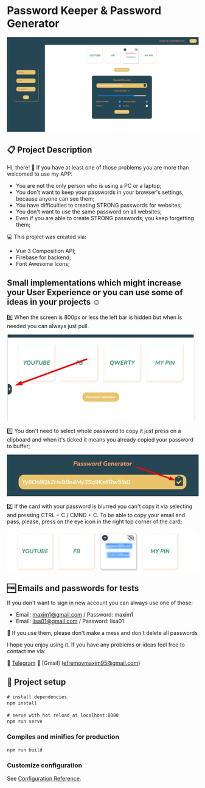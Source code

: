 # Password Keeper & Password Generator

![main-picture](git_images/Main.jpg)

## 📋 Project Description

Hi, there! 👋
If you have at least one of those problems you are more than welcomed to use my APP:

- You are not the only person who is using a PC or a laptop;
- You don't want to keep your passwords in your browser's settings, because anyone can see them;
- You have difficulties to creating STRONG passwords for websites;
- You don't want to use the same password on all websites;
- Even if you are able to create STRONG passwords, you keep forgetting them;

💻 This project was created via:

- Vue 3 Composition API;
- Firebase for backend;
- Font Awesome Icons;

## Small implementations which might increase your User Experience or you can use some of ideas in your projects ☺️

0️⃣ When the screen is 800px or less the left bar is hidden but when is needed you can always just pull.

![example-bar](git_images/Bar.jpg)

1️⃣ You don't need to select whole password to copy it just press on a clipboard and when it's ticked it means you already copied your password to buffer;

![example-clipboard](git_images/Clipboard.jpg)

2️⃣ If the card with your password is blurred you can't copy it via selecting and pressing CTRL + C / CMND + C. To be able to copy your email and pass, please, press on the eye icon in the right top corner of the card;

![example-copy](git_images/Copy.jpg)

## 🆓 Emails and passwords for tests

If you don't want to sign in new account you can always use one of those:

- Email: maxim1@gmail.com / Password: maxim1
- Email: lisa01@gmail.com / Password: lisa01

🙏 If you use them, please don't make a mess and don't delete all passwords

I hope you enjoy using it. If you have any problems or ideas feel free to contact me via:

📱 [Telegram](https://t.me/mackseam)
📧 [Gmail] (efremovmaxim95@gmail.com)

## 🚀 Project setup

```
# install dependencies
npm install

# serve with hot reload at localhost:8080
npm run serve
```

### Compiles and minifies for production

```
npm run build
```

### Customize configuration

See [Configuration Reference](https://cli.vuejs.org/config/).
